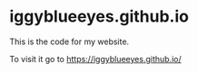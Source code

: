 # iggyblueeyes.github.io

This is the code for my website.

To visit it go to https://iggyblueeyes.github.io/